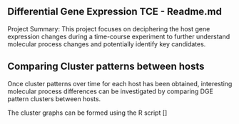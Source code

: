 ## Differential Gene Expression TCE - Readme.md



Project Summary: This project focuses on deciphering the host gene expression changes during a time-course experiment to further understand molecular process changes and potentially identify key candidates.





## Comparing Cluster patterns between hosts

Once cluster patterns over time for each host has been obtained, interesting molecular process differences can be investigated by comparing DGE pattern clusters between hosts.



The cluster graphs can be formed using the R script []